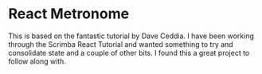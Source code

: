 # React Metronome

This is based on the fantastic tutorial by Dave Ceddia. I have been working through the Scrimba React Tutorial and wanted something to try and consolidate state and a couple of other bits. I found this a great project to follow along with.

